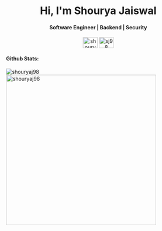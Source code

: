 
<h1 align="center">Hi, I'm Shourya Jaiswal</h1>
<h4 align="center">Software Engineer | Backend | Security </h3>
<p align="center">
<!-- <a href="https://www.linkedin.com/in/shourya-jaiswal/" target="blank"><img align="center" src="https://cdn.jsdelivr.net/npm/simple-icons@3.0.1/icons/linkedin.svg" alt="aksia" height="30" width="40" /></a> -->
<a href="https://leetcode.com/shouryaj98/" target="blank"><img align="center" src="https://cdn.jsdelivr.net/npm/simple-icons@3.0.1/icons/leetcode.svg" alt="shouryaj98" height="30" width="40" /></a>
<a href="https://auth.geeksforgeeks.org/user/sj98/profile" target="blank"><img align="center" src="https://cdn.jsdelivr.net/npm/simple-icons@3.0.1/icons/geeksforgeeks.svg" alt="sj98" height="30" width="40" /></a>
<!--  <a href = "mailto: shourya98@gmail.com"><img align="center" src="https://simpleicons.org/icons/gmail.svg" height="30" width="40" /></a> -->
</p>
</p>

#### Github Stats:
<p><img align="left" src="https://github-readme-stats.vercel.app/api/top-langs?username=shouryaj98&show_icons=true&locale=en&layout=compact" alt="shouryaj98" /></p>

<p>&nbsp;<img align="center" src="https://github-readme-stats.vercel.app/api?username=shouryaj98&show_icons=true&locale=en" alt="shouryaj98" width="410" /></p>


<!-- [Shourya Jaiswal](https://github.com/shouryaj98) -->
<!--
**shouryaj98/shouryaj98** is a ✨ _special_ ✨ repository because its `README.md` (this file) appears on your GitHub profile.

Here are some ideas to get you started:

- 🔭 I’m currently working on ...
- 🌱 I’m currently learning ...
- 👯 I’m looking to collaborate on ...
- 🤔 I’m looking for help with ...
- 💬 Ask me about ...
- 📫 How to reach me: ...
- 😄 Pronouns: ...
- ⚡ Fun fact: ...
-->
